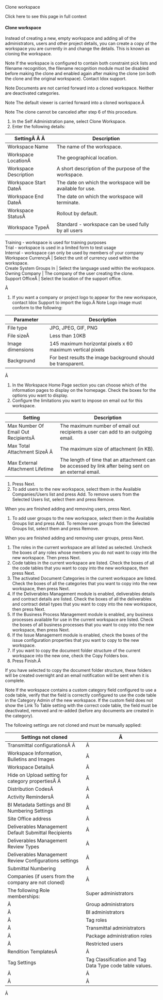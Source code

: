Clone workspace

Click here to see this page in full context

####  Clone workspace

Instead of creating a new, empty workspace and adding all of the
administrators, users and other project details, you can create a copy of the
workspace you are currently in and change the details. This is known as
cloning the workspace.

Note  If the workspace is configured to contain both constraint pick lists and
filename recognition, the filename recognition module must be disabled before
making the clone and enabled again after making the clone (on both the clone
and the original workspace). Contact Idox support.

Note  Documents are not carried forward into a cloned workspace. Neither are
deactivated categories.

Note  The default viewer is carried forward into a cloned workspace.Â

Note  The clone cannot be canceled after step 6 of this procedure.

  1. In the Self Administration pane, select Clone Workspace. 
  2. Enter the following details: 

SettingÂ Â Â  |  Description   
---|---  
Workspace Name  |  The name of the workspace.   
Workspace LocationÂ  |  The geographical location.   
Workspace Description  |  A short description of the purpose of the workspace.   
Workspace Start DateÂ  |  The date on which the workspace will be available for use.   
Workspace End DateÂ  |  The date on which the workspace will terminate.   
Workspace StatusÂ  |  Rollout by default.   
Workspace TypeÂ  |  Standard - workspace can be used fully by all users   
Training - workspace is used for training purposes  
Trial - workspace is used in a limited form to test usage  
Internal - workspace can only be used by members of your company  
Workspace CurrencyÂ  |  Select the unit of currency used within the workspace.   
Create System Groups In  |  Select the language used within the workspace.   
Owning Company  |  The company of the user creating the clone.   
Support OfficeÂ  |  Select the location of the support office.   
  
Â

  1. If you want a company or project logo to appear for the new workspace, contact Idox Support to import the logo.Â  Note  Logo image must conform to the following: 

Parameter  |  Description   
---|---  
File type  |  JPG, JPEG, GIF, PNG   
File sizeÂ  |  Less than 10KB   
Image dimensions  |  145 maximum horizontal pixels x 60 maximum vertical pixels   
Background  |  For best results the image background should be transparent.   
  
Â

  1. In the Workspace Home Page section you can choose which of the information pages to display on the homepage. Check the boxes for the options you want to display. 
  2. Configure the limitations you want to impose on email out for this workspace. 

Setting  |  Description   
---|---  
Max Number Of Email Out RecipientsÂ  |  The maximum number of email out recipients a user can add to an outgoing email.   
Max Total Attachment SizeÂ Â  |  The maximum size of attachment (in KB).   
Max External Attachment Lifetime  |  The length of time that an attachment can be accessed by link after being sent on an external email.   
  
  

  1. Press Next. 
  2. To add users to the new workspace, select them in the Available Companies/Users list and press Add. To remove users from the Selected Users list, select them and press Remove. 

When you are finished adding and removing users, press Next.

  1. To add user groups to the new workspace, select them in the Available Groups list and press Add. To remove user groups from the Selected Groups list, select them and press Remove. 

When you are finished adding and removing user groups, press Next.

  1. The roles in the current workspace are all listed as selected. Uncheck the boxes of any roles whose members you do not want to copy into the new workspace. Then press Next. 
  2. Code tables in the current workspace are listed. Check the boxes of all the code tables that you want to copy into the new workspace, then press Next. 
  3. The activated Document Categories in the current workspace are listed. Check the boxes of all the categories that you want to copy into the new workspace, then press Next. 
  4. If the Deliverables Management module is enabled, deliverables details and contract details are listed. Check the boxes of all the deliverables and contract detail types that you want to copy into the new workspace, then press Next. 
  5. If the Business Process Management module is enabled, any business processes available for use in the current workspace are listed. Check the boxes of all business processes that you want to copy into the new workspace, then press Next. 
  6. If the Issue Management module is enabled, check the boxes of the issue configuration properties that you want to copy to the new workspace. 
  7. If you want to copy the document folder structure of the current workspace into the new one, check the Copy Folders box. 
  8. Press Finish.Â 

If you have selected to copy the document folder structure, these folders will
be created overnight and an email notification will be sent when it is
complete.

Note If the workspace contains a custom category field configured to use a
code table, verify that the field is correctly configured to use the code
table in the Category Admin of the new workspace. If the custom field does not
show the Link To Table setting with the correct code table, the field must be
deactivated, removed and re-added (before any documents are created in the
category).

The following settings are not cloned and must be manually applied:

Settings not cloned  |  Â   
---|---  
Transmittal configurationsÂ Â  |  Â   
Workspace Information, Bulletins and Images  |  Â   
Workspace DetailsÂ  |  Â   
Hide on Upload setting for category propertiesÂ Â  |  Â   
Distribution CodesÂ  |  Â   
Activity RemindersÂ  |  Â   
BI Metadata Settings and BI Numbering Settings  |  Â   
Site Office address  |  Â   
Deliverables Management Default Submittal Recipients  |  Â   
Deliverables Management Review Types  |  Â   
Deliverables Management Review Configurations settings  |  Â   
Submittal Numbering  |  Â   
Companies (if users from the company are not cloned)  |  Â   
The following Role memberships:  |  Super administrators   
Â  |  Group administrators   
Â  |  BI administrators   
Â  |  Tag roles   
Â  |  Transmittal administrators   
Â  |  Package administration roles   
Â  |  Restricted users   
Rendition TemplatesÂ  |  Â   
Tag Settings  |  Tag Classification and Tag Data Type code table values.   
Â  |  Â   
Â  |  Â   
  
Â

